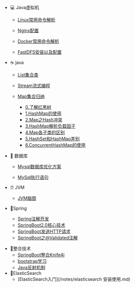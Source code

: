 

- :computer: Java虚拟机
  - [Linux常用命令解析](/notes/1.linux)
  
  - [Nginx配置](/notes/2.nginx.md)
  
  - [Docker常用命令解析](/notes/3.docker.md)
  
  - [FastDFS安装以及配置](/notes/4.fastdfs.md)
  
- :coffee:  java
  - [List集合类](/notes/1.list-collection.md)
  
  - [Stream流式编程](/notes/2.java-stream.md)
  
  - [Map集合归纳](/notes/3.map.md)
    - [0.了解红黑树](/notes/红黑树.md)
    - [1.HashMap的使用](/notes/4.hashmap.md)
    - [2.Map之Hash冲突](/notes/Map之Hash冲突.md)
    - [3.HashMap解析负载因子](/notes/HashMap解析负载因子.md)
    - [4.Map各子类的区别](/notes/HashMap,HashTable,ConcurrentHashMap三者区别.md)
    - [5.HashSet和HashMap差别](/notes/HashSet和HashMap区别.md)
    - [6.ConcurrentHashMap的使用](/notes/ConcurrentHashMap使用.md)
  
- :floppy_disk: 数据库
  - [Mysql数据库优化方案](/notes/1.SQL查询优化.md)
  
  - [MySql执行语句](/notes/Mysql执行流程.md)
  
+ :alarm_clock: JVM
    - [JVM脑图](/notes/jvm.md)
    
+ :seedling:Spring
    - [Spring注解开发](/notes/Spring注解开发.md)
    - [SpringBoot2.0核心技术](/notes/SpringBoot2.0核心技术.md)
    - [SpringBoot发送HTTP请求](/notes/SpringBoot发送HTTP请求.md)
    - [SpringBoot之@Validated注解](/notes/SpringBoot之@Validated注解.md)
    
- :baby_chick:整合技术
  - [SpringBoot整合Knife4j](/notes/Knife4j在线接口调试.md)
  - [bootstrap学习](/notes/bootstrap学习.md)
  - [Java反射机制](/notes/Java反射机制.md)
- :black_flag:ElasticSearch
  - [ElasticSearch入门](/notes/elasticsearch 安装使用.md)

